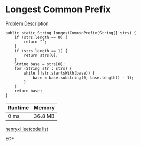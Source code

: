 # Longest Common Prefix
[Problem Description](https://leetcode.com/problems/longest-common-prefix/)

```
public static String longestCommonPrefix(String[] strs) {
    if (strs.length == 0) {
        return "";
    }
    if (strs.length == 1) {
        return strs[0];
    }
    String base = strs[0];
    for (String str : strs) {
        while (!str.startsWith(base)) {
            base = base.substring(0, base.length() - 1);
        }
    }
    return base;
}
```

| Runtime       | Memory     | 
| :------------- | :---------- |
| 0 ms | 36.8 MB	   |


[henryxi leetcode list](http://www.henryxi.com/leetcode)

EOF